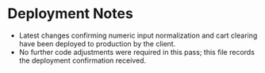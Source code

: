 # Deployment Notes

- Latest changes confirming numeric input normalization and cart clearing have been deployed to production by the client.
- No further code adjustments were required in this pass; this file records the deployment confirmation received.
